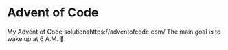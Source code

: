 # Advent of Code
My Advent of Code solutionshttps://adventofcode.com/
The main goal is to wake up at 6 A.M. 🤪
